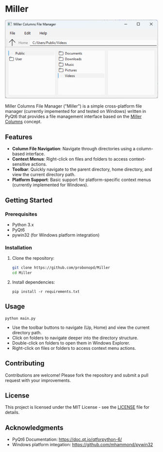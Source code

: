 # Miller

![](screenshot.png)

Miller Columns File Manager ("Miller") is a simple cross-platform file manager (currently impemented for and tested on Windows) written in PyQt6 that provides a file management interface based on the [Miller Columns](https://en.wikipedia.org/wiki/Miller_columns) concept.

## Features

- **Column File Navigation**: Navigate through directories using a column-based interface.
- **Context Menus**: Right-click on files and folders to access context-sensitive actions.
- **Toolbar**: Quickly navigate to the parent directory, home directory, and view the current directory path.
- **Platform Support**: Basic support for platform-specific context menus (currently implemented for Windows).

## Getting Started

### Prerequisites

- Python 3.x
- PyQt6
- pywin32 (for Windows platform integration)

### Installation

1. Clone the repository:

   ```sh
   git clone https://github.com/probonopd/Miller
   cd Miller
   ``` 

2. Install dependencies:

   ```
   pip install -r requirements.txt
   ```

## Usage

```
python main.py
```

* Use the toolbar buttons to navigate (Up, Home) and view the current directory path.
* Click on folders to navigate deeper into the directory structure.
* Double-click on folders to open them in Windows Explorer.
* Right-click on files or folders to access context menu actions.

## Contributing

Contributions are welcome! Please fork the repository and submit a pull request with your improvements.

## License

This project is licensed under the MIT License - see the [LICENSE](LICENSE) file for details.

## Acknowledgments

- PyQt6 Documentation: https://doc.qt.io/qtforpython-6/
- Windows platform integation: https://github.com/mhammond/pywin32
